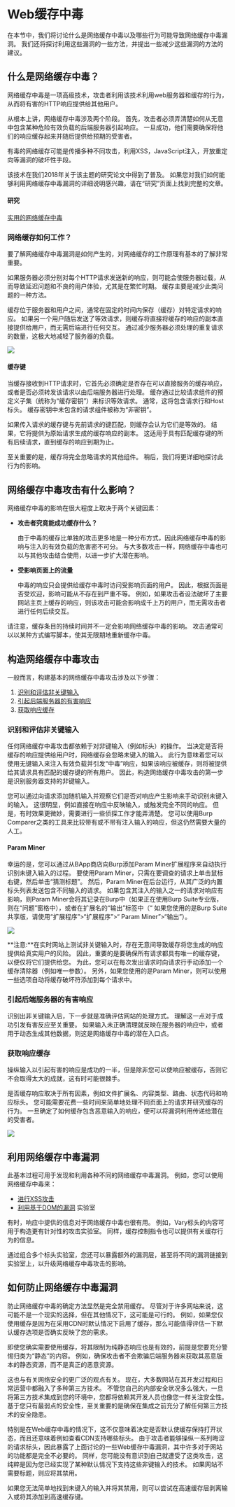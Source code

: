 # Web缓存中毒

在本节中，我们将讨论什么是网络缓存中毒以及哪些行为可能导致网络缓存中毒漏洞。 我们还将探讨利用这些漏洞的一些方法，并提出一些减少这些漏洞的方法的建议。

## 什么是网络缓存中毒？

网络缓存中毒是一项高级技术，攻击者利用该技术利用web服务器和缓存的行为，从而将有害的HTTP响应提供给其他用户。

从根本上讲，网络缓存中毒涉及两个阶段。 首先，攻击者必须弄清楚如何从无意中包含某种危险有效负载的后端服务器引起响应。 一旦成功，他们需要确保将他们的响应缓存起来并随后提供给预期的受害者。

有毒的网络缓存可能是传播多种不同攻击，利用XSS，JavaScript注入，开放重定向等漏洞的破坏性手段。

该技术在我们2018年关于该主题的研究论文中得到了普及。 如果您对我们如何能够利用网络缓存中毒漏洞的详细说明感兴趣，请在“研究”页面上找到完整的文章。

#### 研究

[实用的网络缓存中毒](http://portswigger.cn/academy/subpage/lab/lab-3.html#)

### 网络缓存如何工作？

要了解网络缓存中毒漏洞是如何产生的，对网络缓存的工作原理有基本的了解非常重要。

如果服务器必须分别对每个HTTP请求发送新的响应，则可能会使服务器过载，从而导致延迟问题和不良的用户体验，尤其是在繁忙时期。 缓存主要是减少此类问题的一种方法。

缓存位于服务器和用户之间，通常在固定的时间内保存（缓存）对特定请求的响应。 如果另一个用户随后发送了等效请求，则缓存将直接将缓存的响应的副本直接提供给用户，而无需后端进行任何交互。 通过减少服务器必须处理的重复请求的数量，这极大地减轻了服务器的负载。

![](../../.gitbook/assets/image%20%2817%29.png)

#### 缓存键

当缓存接收到HTTP请求时，它首先必须确定是否存在可以直接服务的缓存响应，或者是否必须转发该请求以由后端服务器进行处理。 缓存通过比较请求组件的预定义子集（统称为“缓存密钥”）来标识等效请求。 通常，这将包含请求行和Host标头。 缓存密钥中未包含的请求组件被称为“非密钥”。

如果传入请求的缓存键与先前请求的键匹配，则缓存会认为它们是等效的。 结果，它将提供为原始请求生成的缓存响应的副本。 这适用于具有匹配缓存键的所有后续请求，直到缓存的响应到期为止。

至关重要的是，缓存将完全忽略请求的其他组件。 稍后，我们将更详细地探讨此行为的影响。

## 网络缓存中毒攻击有什么影响？

网络缓存中毒的影响在很大程度上取决于两个关键因素：

* **攻击者究竟能成功缓存什么？**

  由于中毒的缓存比单独的攻击更多地是一种分布方式，因此网络缓存中毒的影响与注入的有效负载的危害密不可分。 与大多数攻击一样，网络缓存中毒也可以与其他攻击结合使用，以进一步扩大潜在影响。

* **受影响页面上的流量**

  中毒的响应只会提供给缓存中毒时访问受影响页面的用户。 因此，根据页面是否受欢迎，影响可能从不存在到严重不等。 例如，如果攻击者设法破坏了主要网站主页上缓存的响应，则该攻击可能会影响成千上万的用户，而无需攻击者进行任何后续交互。

请注意，缓存条目的持续时间并不一定会影响网络缓存中毒的影响。 攻击通常可以以某种方式编写脚本，使其无限期地重新缓存中毒。

## 构造网络缓存中毒攻击

一般而言，构建基本的网络缓存中毒攻击涉及以下步骤：

1. [识别和评估非关键输入](http://portswigger.cn/academy/subpage/lab/lab-3.html#identify-and-evaluate-unkeyed-inputs)
2. [引起后端服务器的有害响应](http://portswigger.cn/academy/subpage/lab/lab-3.html#elicit-a-harmful-response-from-the-back-end-server)
3. [获取响应缓存](http://portswigger.cn/academy/subpage/lab/lab-3.html#get-the-response-cached)

### 识别和评估非关键输入

任何网络缓存中毒攻击都依赖于对非键输入（例如标头）的操作。 当决定是否将缓存的响应提供给用户时，网络缓存会忽略未键入的输入。 此行为意味着您可以使用无键输入来注入有效负载并引发“中毒”响应，如果该响应被缓存，则将被提供给其请求具有匹配的缓存键的所有用户。 因此，构造网络缓存中毒攻击的第一步是识别服务器支持的非键输入。

您可以通过向请求添加随机输入并观察它们是否对响应产生影响来手动识别未键入的输入。 这很明显，例如直接在响应中反映输入，或触发完全不同的响应。 但是，有时效果更微妙，需要进行一些侦探工作才能弄清楚。 您可以使用Burp Comparer之类的工具来比较带有或不带有注入输入的响应，但这仍然需要大量的人工。

#### Param Miner

幸运的是，您可以通过从BApp商店向Burp添加Param Miner扩展程序来自动执行识别未键入输入的过程。 要使用Param Miner，只需在要调查的请求上单击鼠标右键，然后单击“猜测标题”。 然后，Param Miner在后台运行，从其广泛的内置标头列表发送包含不同输入的请求。 如果包含其注入的输入之一的请求对响应有影响，则Param Miner会将其记录在Burp中（如果正在使用Burp Suite专业版，则在“问题”窗格中），或者在扩展名的“输出”标签中（“ 如果您使用的是Burp Suite共享版，请使用“扩展程序”&gt;“扩展程序”&gt;“ Param Miner”&gt;“输出”）。

![](../../.gitbook/assets/image%20%2813%29.png)

**注意:**在实时网站上测试非关键输入时，存在无意间导致缓存将您生成的响应提供给真实用户的风险。 因此，重要的是要确保所有请求都具有唯一的缓存键，以便仅将它们提供给您。 为此，您可以在每次发出请求时向请求行手动添加一个缓存清除器（例如唯一参数）。 另外，如果您使用的是Param Miner，则可以使用一些选项自动将缓存破坏符添加到每个请求中。

### 引起后端服务器的有害响应

识别出非关键输入后，下一步就是准确评估网站的处理方式。 理解这一点对于成功引发有害反应至关重要。 如果输入未正确清理就反映在服务器的响应中，或者用于动态生成其他数据，则这是网络缓存中毒的潜在入口点。

### 获取响应缓存

操纵输入以引起有害的响应是成功的一半，但是除非您可以使响应被缓存，否则它不会取得太大的成就，这有时可能很棘手。

是否缓存响应取决于所有因素，例如文件扩展名、内容类型、路由、状态代码和响应标头。 您可能需要花费一些时间来简单地处理不同页面上的请求并研究缓存的行为。 一旦确定了如何缓存包含恶意输入的响应，便可以将漏洞利用传递给潜在的受害者。

![](../../.gitbook/assets/image%20%289%29.png)

## 利用网络缓存中毒漏洞

此基本过程可用于发现和利用各种不同的网络缓存中毒漏洞。 例如，您可以使用网络缓存中毒来：

* [进行XSS攻击](http://portswigger.cn/academy/subpage/lab/lab-6.html)
* [利用基于DOM的漏洞](http://portswigger.cn/academy/subpage/lab/dom-xss.html) 实验室

有时，响应中提供的信息对于网络缓存中毒也很有用。 例如，Vary标头的内容可用于构造更有针对性的攻击实验室。 同样，缓存控制指令也可以提供有关缓存行为的信息。

通过组合多个标头实验室，您还可以暴露额外的漏洞层，甚至将不同的漏洞链接到实验室上，以升级网络缓存中毒攻击的影响。

## 如何防止网络缓存中毒漏洞

防止网络缓存中毒的确定方法显然是完全禁用缓存。 尽管对于许多网站来说，这可能不是一个现实的选择，但在其他情况下，这可能是可行的。 例如，如果您仅使用缓存是因为在采用CDN时默认情况下启用了缓存，那么可能值得评估一下默认缓存选项是否确实反映了您的需求。

即使您确实需要使用缓存，将其限制为纯静态响应也是有效的，前提是您要充分警惕归类为“静态”的内容。 例如，确保攻击者不会欺骗后端服务器来获取其恶意版本的静态资源，而不是真正的恶意资源。

这也与有关网络安全的更广泛的观点有关。 现在，大多数网站在其开发过程和日常运营中都融入了多种第三方技术。 不管您自己的内部安全状况多么强大，一旦将第三方技术集成到您的环境中，您都将依赖其开发人员也像您一样关注安全性。 基于您只有最弱点的安全性，至关重要的是确保在集成之前充分了解任何第三方技术的安全隐患。

特别是在Web缓存中毒的情况下，这不仅意味着决定是否默认使缓存保持打开状态，而且还意味着例如查看CDN支持哪些标头。 由于攻击者能够操纵一系列晦涩的请求标头，因此暴露了上面讨论的一些Web缓存中毒漏洞，其中许多对于网站的功能都是完全不必要的。 同样，您可能没有意识到自己就遭受了这类攻击，这纯粹是因为您已经实现了某种默认情况下支持这些非键输入的技术。 如果网站不需要标题，则应将其禁用。

如果您无法简单地找到未键入的输入并将其禁用，则可以尝试在高速缓存层剥离输入或将其添加到高速缓存键。

